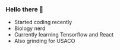 ### Hello there 👋

- Started coding recently
- Biology nerd
- Currently learning Tensorflow and React
- Also grinding for USACO
